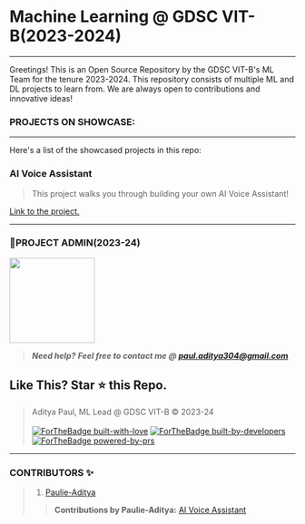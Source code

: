 # Machine Learning @ GDSC VIT-B(2023-2024)
---
Greetings! This is an Open Source Repository by the GDSC VIT-B's ML Team for the tenure 2023-2024. This repository consists of multiple ML and DL projects to learn from. We are always open to contributions and innovative ideas!</br>

### PROJECTS ON SHOWCASE:
---
Here's a list of the showcased projects in this repo:

### AI Voice Assistant

> This project walks you through building your own AI Voice Assistant! 

<a href="https://github.com/DSCVITBHOPAL/ML-Projects/tree/fb66a62d95658c3fd185bf5f7e6c075df453684f/AI%20Voice%20Assistant">Link to the project.</a>

---
### 👤PROJECT ADMIN(2023-24)


<a href="https://github.com/Paulie-Aditya"><img src="https://avatars.githubusercontent.com/u/122125787?v=4" width=150px height=150px/></a> 

> **_Need help?_** 
> **_Feel free to contact me @ [paul.aditya304@gmail.com](mailto:paul.aditya304@gmail.com?Subject=ML@DSC-VIT)_**

## Like This? Star ⭐ this Repo.

> Aditya Paul, ML Lead @ GDSC VIT-B &copy; 2023-24
<br><br>
[![ForTheBadge built-with-love](http://ForTheBadge.com/images/badges/built-with-love.svg)](https://github.com/Paulie-Aditya)
[![ForTheBadge built-by-developers](http://ForTheBadge.com/images/badges/built-by-developers.svg)](https://github.com/Paulie-Aditya)
[![ForTheBadge powered-by-prs](https://forthebadge.com/images/badges/powered-by-pull-requests.svg)](https://github.com/Paulie-Aditya)

***

### CONTRIBUTORS ✨
> 1. [Paulie-Aditya](https://github.com/Paulie-Aditya)
>> __Contributions by Paulie-Aditya:__
>> [AI Voice Assistant](https://github.com/DSCVITBHOPAL/ML-Projects/tree/fb66a62d95658c3fd185bf5f7e6c075df453684f/AI%20Voice%20Assistant) 


